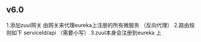 ## v6.0
1.添加zuul网关 由网关来代理eureka上注册的所有微服务 （反向代理）
2.路由规则如下  serviceId/api  （需要小写）
3.zuul本身会注册到eureka 上

